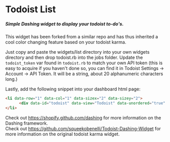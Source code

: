 <b><h1>Todoist List</h1></b>
<h5>Simple Dashing widget to display your todoist to-do's. </h5>

This widget has been forked from a similar repo and has thus inherited a cool color changing feature based on your todoist karma.<br/>


Just copy and paste the widgets/list directory into your own widgets directory and then drop todoist.rb into the jobs folder. 
Update the ```todoist_token``` var found in ```todoist.rb``` to match your own API token (this is easy to acquire if you haven't done so, you can find it in Todoist Settings -> Account -> API Token. It will be a string, about 20 alphanumeric characters long.)





Lastly, add the following snippet into your dashboard html page:<br/>
```html
<li data-row="1" data-col="1" data-sizex="2" data-sizey="2">
      <div data-id="todoist" data-view="Todoist" data-unordered="true" data-title="To Do"></div>
</li>
``` 
    
    


Check out https://shopify.github.com/dashing for more information on the Dashing framework.<br/>
Check out https://github.com/squeekobenelli/Todoist-Dashing-Widget for more information on the original todoist karma widget.
